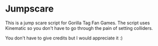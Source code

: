 # Jumpscare
This is a jump scare script for Gorilla Tag Fan Games. The script uses Kinematic so you don't have to go through the pain of setting colliders.

You don't have to give credits but I would appreciate it :)
